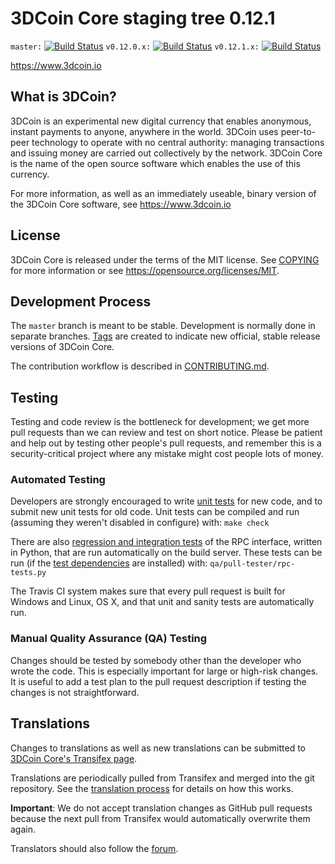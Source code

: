 3DCoin Core staging tree 0.12.1
===============================

`master:` [![Build Status](https://travis-ci.org/BlockchainTechLLC/3dcoin.svg?branch=master)](https://travis-ci.org/BlockchainTechLLC/3dcoin) `v0.12.0.x:` [![Build Status](https://travis-ci.org/BlockchainTechLLC/3dcoin.svg?branch=v0.12.0.x)](https://travis-ci.org/BlockchainTechLLC/3dcoin/branches) `v0.12.1.x:` [![Build Status](https://travis-ci.org/BlockchainTechLLC/3dcoin.svg?branch=v0.12.1.x)](https://travis-ci.org/BlockchainTechLLC/3dcoin/branches)

https://www.3dcoin.io


What is 3DCoin?
----------------

3DCoin is an experimental new digital currency that enables anonymous, instant
payments to anyone, anywhere in the world. 3DCoin uses peer-to-peer technology
to operate with no central authority: managing transactions and issuing money
are carried out collectively by the network. 3DCoin Core is the name of the open
source software which enables the use of this currency.

For more information, as well as an immediately useable, binary version of
the 3DCoin Core software, see https://www.3dcoin.io

License
-------

3DCoin Core is released under the terms of the MIT license. See [COPYING](COPYING) for more
information or see https://opensource.org/licenses/MIT.

Development Process
-------------------

The `master` branch is meant to be stable. Development is normally done in separate branches.
[Tags](https://github.com/BlockchainTechLLC/3dcoin/tags) are created to indicate new official,
stable release versions of 3DCoin Core.

The contribution workflow is described in [CONTRIBUTING.md](CONTRIBUTING.md).

Testing
-------

Testing and code review is the bottleneck for development; we get more pull
requests than we can review and test on short notice. Please be patient and help out by testing
other people's pull requests, and remember this is a security-critical project where any mistake might cost people
lots of money.

### Automated Testing

Developers are strongly encouraged to write [unit tests](/doc/unit-tests.md) for new code, and to
submit new unit tests for old code. Unit tests can be compiled and run
(assuming they weren't disabled in configure) with: `make check`

There are also [regression and integration tests](/qa) of the RPC interface, written
in Python, that are run automatically on the build server.
These tests can be run (if the [test dependencies](/qa) are installed) with: `qa/pull-tester/rpc-tests.py`

The Travis CI system makes sure that every pull request is built for Windows
and Linux, OS X, and that unit and sanity tests are automatically run.

### Manual Quality Assurance (QA) Testing

Changes should be tested by somebody other than the developer who wrote the
code. This is especially important for large or high-risk changes. It is useful
to add a test plan to the pull request description if testing the changes is
not straightforward.

Translations
------------

Changes to translations as well as new translations can be submitted to
[3DCoin Core's Transifex page](https://www.transifex.com/projects/p/3dcoin/).

Translations are periodically pulled from Transifex and merged into the git repository. See the
[translation process](doc/translation_process.md) for details on how this works.

**Important**: We do not accept translation changes as GitHub pull requests because the next
pull from Transifex would automatically overwrite them again.

Translators should also follow the [forum](https://www.3dcoin.io/forum/).
